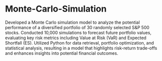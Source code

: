 # Monte-Carlo-Simulation
Developed a Monte Carlo simulation model to analyze the potential performance of a diversified portfolio of 30 randomly selected S&P 500 stocks. Conducted 10,000 simulations to forecast future portfolio values, evaluating key risk metrics including Value at Risk (VaR) and Expected Shortfall (ES). 
Utilized Python for data retrieval, portfolio optimization, and statistical analysis, resulting in a model that highlights risk-return trade-offs and enhances insights into potential financial outcomes. 
